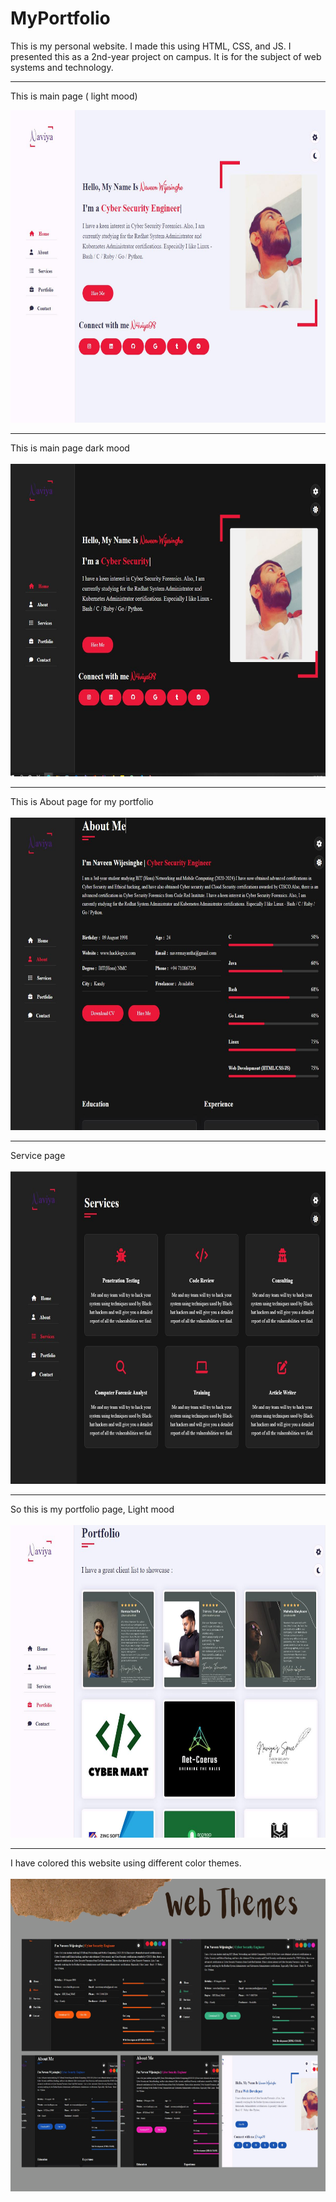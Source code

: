 # MyPortfolio
This is my personal website. I made this using HTML, CSS, and JS. I presented this as a 2nd-year project on campus. It is for the subject of web systems and technology.
<br> <hr>
This is main page ( light mood) <br>

<img src="New folder/web.JPG" width= "700" height= "500" />
<hr>
This is main page dark mood
<br>
<br>
<img src="New folder/web2.JPG" width= "700" height= "500" />
<br><hr>
This is About page for my portfolio <br>
<br>
<img src="New folder/web3.JPG" width= "700" height= "500" />
<br><hr>
Service page <br>
<br>
<img src="New folder/web4.JPG" width= "700" height= "500" />
<br><hr>
So this is my portfolio page, Light mood <br>
<br>
<img src="New folder/web5.JPG" width= "700" height= "500" />
<br><hr>
I have colored this website using different color themes.<br>
<br>
<img src="New folder/Web Theme.png" width= "700" height= "500" />



